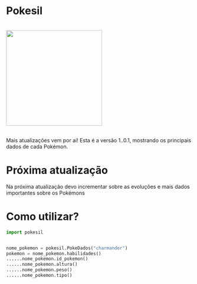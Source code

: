 #  Pokesil

<br>

<img src="https://github.com/pedrosalomaodw/apipoke.py/assets/74951282/20a6f7d6-7ca7-48f4-a9b9-e22e894b87d7" height=260>

<br>
<br>

<p>Mais atualizações vem por aí! Esta é a versão 1..0.1, mostrando os principais dados de cada Pokémon.</p>

# Próxima atualização 

Na próxima atualização devo incrementar sobre as evoluções e mais dados importantes sobre os Pokémons

# Como utilizar?

````py
import pokesil


nome_pokemon = pokesil.PokeDados("charmander")
pokemon = nome_pokemon.habilidades()
......nome_pokemon.id_pokemon()
......nome_pokemon.altura()
......nome_pokemon.peso()
......nome_pokemon.tipo()

````


